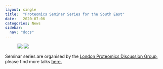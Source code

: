 ```yaml
---
layout: single
title:  "Proteomics Seminar Series for the South East"
date:   2020-07-06
categories: News
sidebar:
  nav: "docs"
---
```



<figure>
    <a href="https://www.londonproteomics.co.uk/"><img src="{{site.baseurl}}/assets/images/pss_1.png" ></a>
    <a href="https://www.londonproteomics.co.uk/"><img src="{{site.baseurl}}/assets/images/pss_2.png"></a>
</figure>


Seminar series are organised by the [London Proteomics Discussion Group](https://www.londonproteomics.co.uk), please find more talks [here.]( https://www.londonproteomics.co.uk/Archive.html)

